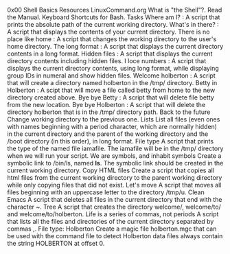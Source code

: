 0x00 Shell Basics
Resources
LinuxCommand.org What is "the Shell"?.
Read the Manual.
Keyboard Shortcuts for Bash.
Tasks
Where am I? : A script that prints the absolute path of the current working directory.
What's in there? : A script that displays the contents of your current directory.
There is no place like home : A script that changes the working directory to the user's home directory.
The long format : A script that displays the current directory contents in a long format.
Hidden files : A script that displays the current directory contents including hidden files.
I loce numbers : A script that displays the current directory contents, using long format, while displaying group IDs in numeral and show hidden files.
Welcome holberton : A script that will create a directory named holberton in the /tmp/ directory.
Betty in Holberton : A scipt that will move a file called betty from home to the new directory created above.
Bye bye Betty : A script that will delete file betty from the new location.
Bye bye Holberton : A script that will delete the directory holberton that is in the /tmp/ directory path.
Back to the future Change working directory to the previous one.
Lists List all files (even ones with names beginning with a period character, which are normally hidden) in the current directory and the parent of the working directory and the /boot directory (in this order), in long format.
File type A script that prints the type of the named file iamafile. The iamafile will be in the /tmp/ directory when we will run your script.
We are symbols, and inhabit symbols Create a symbolic link to /bin/ls, named __ls__. The symbolic link should be created in the current working directory.
Copy HTML files Create a script that copies all html files from the current working directory to the parent working directory while only copying files that did not exist.
Let's move A script that moves all files beginning with an uppercase letter to the directory /tmp/u.
Clean Emacs A script that deletes all files in the current directory that end with the character ~.
Tree A script that creates the directory welcome/, welcome/to/ and welcome/to/holberton.
Life is a series of commas, not periods A script that lists all the files and directories of the current directory separated by commas ,.
File type: Holberton Create a magic file holberton.mgc that can be used with the command file to detect Holberton data files always contain the string HOLBERTON at offset 0.
